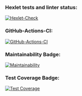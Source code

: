 ### Hexlet tests and linter status:
[![Hexlet-Check](https://github.com/julia-trevgoda/java-project-78/workflows/hexlet-check/badge.svg)](https://github.com/julia-trevgoda/java-project-78/actions)

### GitHub-Actions-CI:
[![GitHub-Actions-CI](https://github.com/julia-trevgoda/java-project-78/workflows/github-actions-ci/badge.svg)](https://github.com/julia-trevgoda/java-project-78/actions)

### Maintainability Badge:
[![Maintainability](https://api.codeclimate.com/v1/badges/b282078ecc7a898eb78c/maintainability)](https://codeclimate.com/github/julia-trevgoda/java-project-78/maintainability)

### Test Coverage Badge:
[![Test Coverage](https://api.codeclimate.com/v1/badges/b282078ecc7a898eb78c/test_coverage)](https://codeclimate.com/github/julia-trevgoda/java-project-78/test_coverage)
